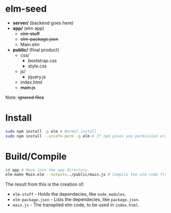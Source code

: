 # elm-seed

- **server/** (backend goes here)
- **app/** (elm app)
    - ~~elm-stuff~~
    - ~~elm-package.json~~
    - Main.elm
- **public/** (final product)
    - css/
        - bootstrap.css
        - style.css
    - js/
        - jquery.js
    - index.html
    - ~~main.js~~

Note: ~~ignored files~~

# Install
```bash
sudo npm install -g elm # Normal install
sudo npm install --unsafe-perm -g elm # If npm gives you permission errors.
```

# Build/Compile
```bash
cd app # Move into the app directory.
elm-make Main.elm --output=../public/main.js # Compile the elm code from Main. elm into javascript, and put it in the public folder as main.js
```

The result from this is the creation of:
- `elm-stuff` - Holds the dependecies, like `node_modules`.  
- `elm-package.json` - Lists the dependecies, like `package.json`.  
- `main.js` - The transpiled elm code, to be used in `index.html`.